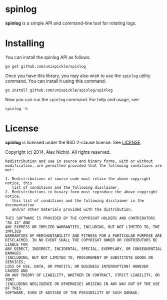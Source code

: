 # spinlog

**spinlog** is a simple API and command-line tool for rotating logs.

# Installing

You can install the spinlog API as follows:

    go get github.com/unixpickle/spinlog

Once you have this library, you may also wish to use the `spinlog` utility command. You can install it using this command:

    go install github.com/unixpickle/spinlog/spinlog

Now you can run the `spinlog` command. For help and usage, see

    spinlog -h

# License

**spinlog** is licensed under the BSD 2-clause license. See [LICENSE](LICENSE).

Copyright (c) 2014, Alex Nichol.
All rights reserved.

```
Redistribution and use in source and binary forms, with or without
modification, are permitted provided that the following conditions are met:

1. Redistributions of source code must retain the above copyright notice, this
   list of conditions and the following disclaimer. 
2. Redistributions in binary form must reproduce the above copyright notice,
   this list of conditions and the following disclaimer in the documentation
   and/or other materials provided with the distribution.

THIS SOFTWARE IS PROVIDED BY THE COPYRIGHT HOLDERS AND CONTRIBUTORS "AS IS" AND
ANY EXPRESS OR IMPLIED WARRANTIES, INCLUDING, BUT NOT LIMITED TO, THE IMPLIED
WARRANTIES OF MERCHANTABILITY AND FITNESS FOR A PARTICULAR PURPOSE ARE
DISCLAIMED. IN NO EVENT SHALL THE COPYRIGHT OWNER OR CONTRIBUTORS BE LIABLE FOR
ANY DIRECT, INDIRECT, INCIDENTAL, SPECIAL, EXEMPLARY, OR CONSEQUENTIAL DAMAGES
(INCLUDING, BUT NOT LIMITED TO, PROCUREMENT OF SUBSTITUTE GOODS OR SERVICES;
LOSS OF USE, DATA, OR PROFITS; OR BUSINESS INTERRUPTION) HOWEVER CAUSED AND
ON ANY THEORY OF LIABILITY, WHETHER IN CONTRACT, STRICT LIABILITY, OR TORT
(INCLUDING NEGLIGENCE OR OTHERWISE) ARISING IN ANY WAY OUT OF THE USE OF THIS
SOFTWARE, EVEN IF ADVISED OF THE POSSIBILITY OF SUCH DAMAGE.
```